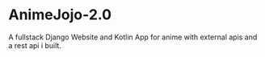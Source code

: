 # AnimeJojo-2.0
 A fullstack Django Website and Kotlin App for anime with external apis and a rest api i built.
